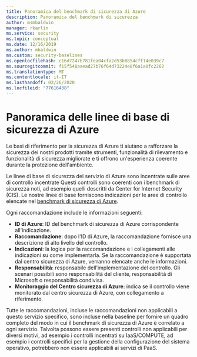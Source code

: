```yaml
---
title: Panoramica del benchmark di sicurezza di Azure
description: Panoramica del benchmark di sicurezza
author: msmbaldwin
manager: rkarlin
ms.service: security
ms.topic: conceptual
ms.date: 12/16/2019
ms.author: mbaldwin
ms.custom: security-baselines
ms.openlocfilehash: c16d7247b781fea04cfa2d53b8854cff14e039c7
ms.sourcegitcommit: f15f548aaead27b76f64d73224e8f6a1a0fc2262
ms.translationtype: MT
ms.contentlocale: it-IT
ms.lasthandoff: 02/26/2020
ms.locfileid: "77616438"
---
```

# <a name="overview-of-azure-security-baselines"></a>Panoramica delle linee di base di sicurezza di Azure

Le basi di riferimento per la sicurezza di Azure ti aiutano a rafforzare la sicurezza dei nostri prodotti tramite strumenti, funzionalità di rilevamento e funzionalità di sicurezza migliorate e ti offrono un'esperienza coerente durante la protezione dell'ambiente.

Le linee di base di sicurezza del servizio di Azure sono incentrate sulle aree di controllo incentrate Questi controlli sono coerenti con i benchmark di sicurezza noti, ad esempio quelli descritti da Center for Internet Security (CIS). Le nostre linee di base forniscono indicazioni per le aree di controllo elencate nel [benchmark di sicurezza di Azure](overview.md).

Ogni raccomandazione include le informazioni seguenti:
- **ID di Azure**: ID del benchmark di sicurezza di Azure corrispondente all'indicazione.
- **Raccomandazione**: dopo l'ID di Azure, la raccomandazione fornisce una descrizione di alto livello del controllo.
- **Indicazioni**: la logica per la raccomandazione e i collegamenti alle indicazioni su come implementarla. Se la raccomandazione è supportata dal centro sicurezza di Azure, verranno elencate anche le informazioni.
- **Responsabilità**: responsabile dell'implementazione del controllo. Gli scenari possibili sono responsabilità del cliente, responsabilità di Microsoft o responsabilità condivisa.
- **Monitoraggio del Centro sicurezza di Azure**: indica se il controllo viene monitorato dal centro sicurezza di Azure, con collegamento a riferimento.

Tutte le raccomandazioni, incluse le raccomandazioni non applicabili a questo servizio specifico, sono incluse nella baseline per fornire un quadro completo del modo in cui il benchmark di sicurezza di Azure è correlato a ogni servizio. Talvolta possono essere presenti controlli non applicabili per diversi motivi, ad esempio i controlli incentrati su IaaS/COMPUTE, ad esempio i controlli specifici per la gestione della configurazione del sistema operativo, potrebbero non essere applicabili ai servizi di PaaS.
